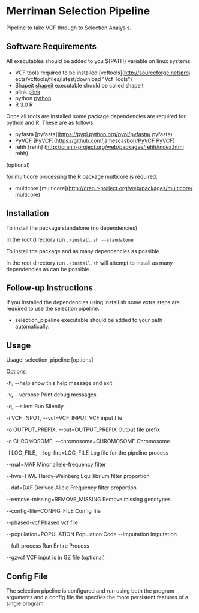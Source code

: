 Merriman Selection Pipeline
=========================
Pipeline to take VCF through to Selection Analysis.

Software Requirements
---------------------

All executables should be added to you ${PATH} variable on linux systems.

- VCF tools required to be installed [vcftools](http://sourceforge.net/proj ects/vcftools/files/latest/download "Vcf Tools") 
- Shapeit [shapeit](http://www.shapeit.fr/ "Shapeit") executable should be called shapeit
- plink [plink](http://pngu.mgh.harvard.edu/~purcell/plink/download.shtml "Plink")
- python [python](http://www.python.org/download/ "Python")
- R 3.0 [R](http://cran.at.r-project.org/ "R")

Once all tools are installed some package dependencies are required for python
and R. These are as follows.

- pyfasta [pyfasta](https://pypi.python.org/pypi/pyfasta/ pyfasta)
- PyVCF [PyVCF](https://github.com/jamescasbon/PyVCF PyVCF)
- rehh  [rehh] (http://cran.r-project.org/web/packages/rehh/index.html rehh)

(optional)

for multicore processing the R package multicore is required.

- multicore [multicore](http://cran.r-project.org/web/packages/multicore/ multicore)

Installation
------------

To install the package standalone (no dependencies)

In the root directory run `./install.sh --standalone` 

To install the package and as many dependencies as possible

In the root directory run `./install.sh` will attempt to install as many dependencies as can be possible.



Follow-up Instructions
----------------------

If you installed the dependencies using install.sh some extra steps are required to use the selection pipeline.

- selection_pipeline executable should be added to your path automatically.




Usage
-----

Usage: selection_pipeline [options]

Options:


  -h, --help            show this help message and exit

  -v, --verbose         Print debug messages

  -q, --silent          Run Silently

  -i VCF_INPUT, --vcf=VCF_INPUT VCF input file

  -o OUTPUT_PREFIX, --out=OUTPUT_PREFIX Output file prefix

  -c CHROMOSOME, --chromosome=CHROMOSOME Chromosome

  -l LOG_FILE, --log-fire=LOG_FILE Log file for the pipeline process

  --maf=MAF             Minor allele-frequency filter

  --hwe=HWE             Hardy-Weinberg Equillibrium filter proportion

  --daf=DAF             Derived Allele Frequency filter proportion

  --remove-missing=REMOVE_MISSING Remove missing genotypes

  --config-file=CONFIG_FILE Config file

  --phased-vcf          Phased vcf file

  --population=POPULATION Population Code
  --imputation          Imputation

  --full-process        Run Entire Process

  --gzvcf               VCF input is in GZ file (optional)



Config File
-----------

The selection pipeline is configured and run using both the program arguments and a config file the specfies the more persistent features of a single program. 
